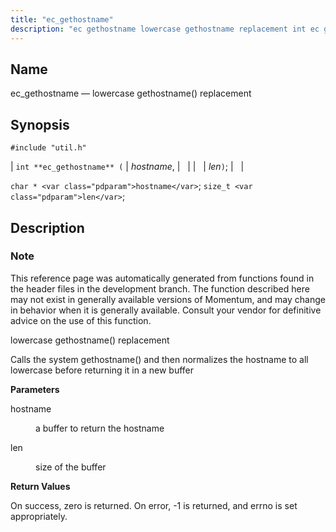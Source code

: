 ```yaml
---
title: "ec_gethostname"
description: "ec gethostname lowercase gethostname replacement int ec gethostname hostname len char hostname size t len This reference page was automatically generated from functions found in the header files in the development branch The function described here may not exist in generally available versions of Momentum and may change in behavior..."
---
```


<a name="apis.ec_gethostname"></a> 
## Name

ec_gethostname — lowercase gethostname() replacement

## Synopsis

`#include "util.h"`

| `int **ec_gethostname** (` | <var class="pdparam">hostname</var>, |   |
|   | <var class="pdparam">len</var>`)`; |   |

`char * <var class="pdparam">hostname</var>`;
`size_t <var class="pdparam">len</var>`;<a name="idp63876832"></a> 
## Description

### Note

This reference page was automatically generated from functions found in the header files in the development branch. The function described here may not exist in generally available versions of Momentum, and may change in behavior when it is generally available. Consult your vendor for definitive advice on the use of this function.

lowercase gethostname() replacement

Calls the system gethostname() and then normalizes the hostname to all lowercase before returning it in a new buffer

**<a name="idp63880256"></a> Parameters**

<dl class="variablelist">

<dt>hostname</dt>

<dd>

a buffer to return the hostname

</dd>

<dt>len</dt>

<dd>

size of the buffer

</dd>

</dl>

**<a name="idp63884816"></a> Return Values**

On success, zero is returned. On error, -1 is returned, and errno is set appropriately.